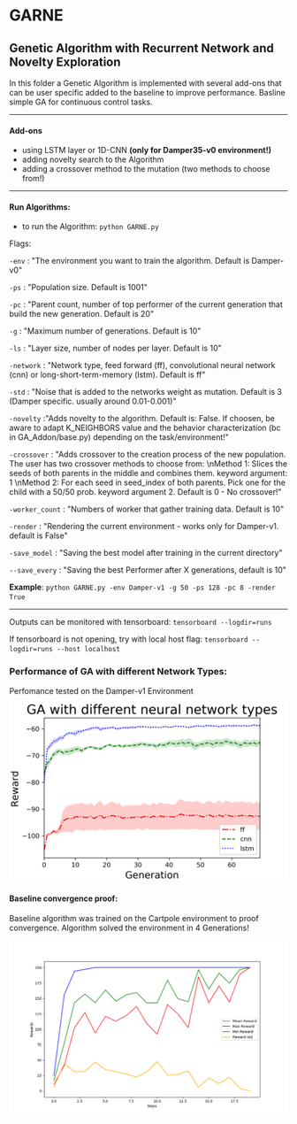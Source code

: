 # GARNE
## Genetic Algorithm with Recurrent Network and Novelty Exploration
In this folder a Genetic Algorithm is implemented with several add-ons that can be user specific added to the baseline to improve performance.
Basline simple GA for continuous control tasks.
__________________
#### Add-ons
- using LSTM layer or 1D-CNN **(only for Damper35-v0 environment!)**
- adding novelty search to the Algorithm
- adding a crossover method to the mutation (two methods to choose from!)

__________________
#### Run Algorithms:

- to run the Algorithm: `python GARNE.py`

Flags: 

`-env` : "The environment you want to train the algorithm. Default is Damper-v0"

`-ps`  : "Population size. Default is 1001"

`-pc`  : "Parent count, number of top performer of the current generation that build the new generation. Default is 20"

`-g`   : "Maximum number of generations. Default is 10"

`-ls`  : "Layer size, number of nodes per layer. Default is 10"

`-network`   : "Network type, feed forward (ff), convolutional neural network (cnn) or long-short-term-memory (lstm). Default is ff"

`-std`  : "Noise that is added to the networks weight as mutation. Default is 3 (Damper specific. usually around 0.01-0.001)"

`-novelty`   :"Adds novelty to the algorithm. Default is: False. If choosen, be aware to adapt K_NEIGHBORS value and the behavior characterization (bc in GA_Addon/base.py) depending on the task/environment!"

`-crossover`   : "Adds crossover to the creation process of the new population. The user has two crossover methods to choose from: \nMethod 1:  Slices the seeds of both parents in the middle and combines them. keyword argument: 1 \nMethod 2: For each seed in seed_index of both parents. Pick one for the child with a 50/50 prob. keyword argument 2. Default is 0 - No crossover!"

`-worker_count`   : "Numbers of worker that gather training data. Default is 10"

`-render`   : "Rendering the current environment - works only for Damper-v1. default is False"

`-save_model` : "Saving the best model after training in the current directory"

`--save_every` : "Saving the best Performer after X generations, default is 10"


**Example**: `python GARNE.py -env Damper-v1 -g 50 -ps 128 -pc 8 -render True`

__________________
Outputs can be monitored with tensorboard:
`tensorboard --logdir=runs`


If tensorboard is not opening, try with local host flag: 
`tensorboard --logdir=runs --host localhost`


### Performance of GA with different Network Types:
Perfomance tested on the Damper-v1 Environment
![ff](imgs/GA_with_different_neural_network_types.png)


#### Baseline convergence proof:
Baseline algorithm was trained on the Cartpole environment to proof convergence. Algorithm solved the environment in 4 Generations!

![baseline_proof](imgs/GA_Baseline_proof.png)

